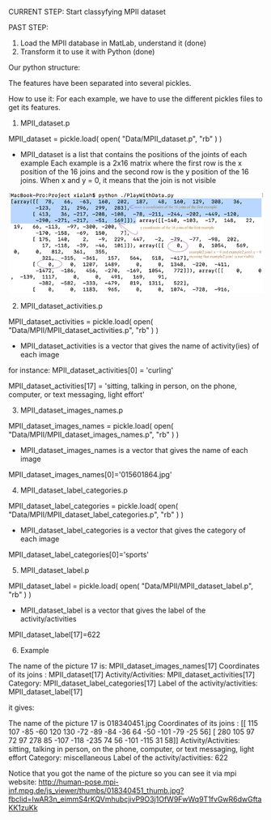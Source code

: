 CURRENT STEP:
Start classyfying MPII dataset

PAST STEP:

1) Load the MPII database in MatLab, understand it (done)
2) Transform it to use it with Python (done)

Our python structure:

The features have been separated into several pickles. 

How to use it: For each example, we have to use the different pickles files to get its features.

1) MPII_dataset.p

MPII_dataset = pickle.load( open( "Data/MPII_dataset.p", "rb" ) )

- MPII_dataset is a list that contains the positions of the joints of each example
Each example is a 2x16 matrix where the first row is the x position of the 16 joins and the second row is the y position of the 16 joins. When x and y = 0, it means that the join is not visible

![Alt text](https://github.com/carodak/Human-Movement/blob/master/annotation_example.png "Our structure")


2) MPII_dataset_activities.p

MPII_dataset_activities = pickle.load( open( "Data/MPII/MPII_dataset_activities.p", "rb" ) )

- MPII_dataset_activities is a vector that gives the name of activity(ies) of each image

for instance: MPII_dataset_activities[0] = 'curling'

MPII_dataset_activities[17] = 'sitting, talking in person, on the phone, computer, or text messaging, light effort'

3) MPII_dataset_images_names.p

MPII_dataset_images_names = pickle.load( open( "Data/MPII/MPII_dataset_images_names.p", "rb" ) )

- MPII_dataset_images_names is a vector that gives the name of each image

MPII_dataset_images_names[0]='015601864.jpg'

4) MPII_dataset_label_categories.p

MPII_dataset_label_categories = pickle.load( open( "Data/MPII/MPII_dataset_label_categories.p", "rb" ) )
- MPII_dataset_label_categories is a vector that gives the category of each image

MPII_dataset_label_categories[0]='sports'

5) MPII_dataset_label.p

MPII_dataset_label = pickle.load( open( "Data/MPII/MPII_dataset_label.p", "rb" ) )
- MPII_dataset_label is a vector that gives the label of the activity/activities

MPII_dataset_label[17]=622

6) Example

The name of the picture 17 is: MPII_dataset_images_names[17]
Coordinates of its joins : MPII_dataset[17]
Activity/Activities: MPII_dataset_activities[17]
Category: MPII_dataset_label_categories[17]
Label of the activity/activities: MPII_dataset_label[17]

it gives:

The name of the picture 17 is 018340451.jpg 
Coordinates of its joins  :  [[ 115  107  -85  -60  120  130  -72  -89  -84  -36   64  -50 -101  -79
-25   56]
[ 280  105   97   72   97  278   85 -107 -118 -235   74   56 -101 -115
31   58]]
Activity/Activities:  sitting, talking in person, on the phone, computer, or text messaging, light effort
Category:  miscellaneous
Label of the activity/activities:  622

Notice that you got the name of the picture so you can see it via mpi website: 
http://human-pose.mpi-inf.mpg.de/js_viewer/thumbs/018340451_thumb.jpg?fbclid=IwAR3n_eimmS4rKQVmhubcjivP9O3j1OfW9FwWq9T1fvGwR6dwGftaKK1zuKk




